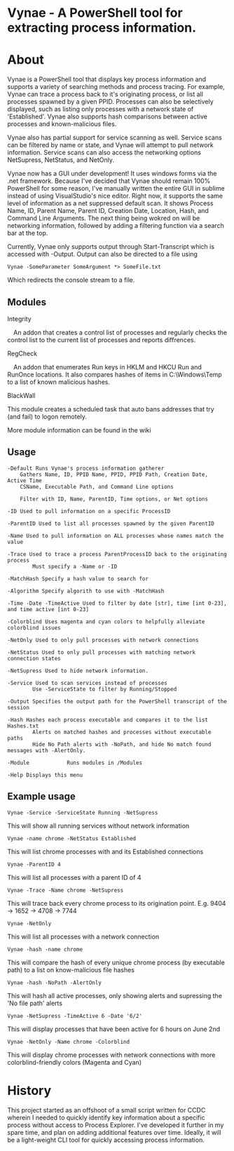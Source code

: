 # Vynae - A PowerShell tool for extracting process information.
# About
Vynae is a PowerShell tool that displays key process information and supports a variety of searching methods and process tracing. For example, Vynae can trace a process back to it's originating process, or list all processes spawned by a given PPID. Processes can also be selectively displayed, such as listing only processes with a network state of 'Established'. Vynae also supports hash comparisons between active processes and known-malicious files. 

Vynae also has partial support for service scanning as well. Service scans can be filtered by name or state, and Vynae will attempt to pull network information. Service scans can also access the networking options NetSupress, NetStatus, and NetOnly.

Vynae now has a GUI under development! It uses windows forms via the .net framework. Because I've decided that Vynae should remain 100% PowerShell for some reason, I've manually written the entire GUI in sublime instead of using VisualStudio's nice editor. Right now, it supports the same level of information as a net suppressed default scan. It shows Process Name, ID, Parent Name, Parent ID, Creation Date, Location, Hash, and Command Line Arguments. The next thing being wokred on will be networking information, followed by adding a filtering function via a search bar at the top. 

Currently, Vynae only supports output through Start-Transcript which is accessed with -Output. Output can also be directed to a file using 

    Vynae -SomeParameter SomeArgument *> SomeFile.txt

Which redirects the console stream to a file.

## Modules
    
   Integrity
   
   &emsp;An addon that creates a control list of processes and regularly checks the control list to the current list of processes and reports diffrences.
   
   RegCheck
   
   &emsp;An addon that enumerates Run keys in HKLM and HKCU Run and RunOnce locations. It also compares hashes of items in C:\Windows\Temp to a list of known malicious hashes.

   BlackWall
    
   This module creates a scheduled task that auto bans addresses that try (and fail) to logon remotely. 
    
More module information can be found in the wiki

## Usage

    -Default Runs Vynae's process information gatherer
        Gathers Name, ID, PPID Name, PPID, PPID Path, Creation Date, Active Time
        CSName, Executable Path, and Command Line options

        Filter with ID, Name, ParentID, Time options, or Net options
        
    -ID Used to pull information on a specific ProcessID

    -ParentID Used to list all processes spawned by the given ParentID

    -Name Used to pull information on ALL processes whose names match the value

    -Trace Used to trace a process ParentProcessID back to the originating process
            Must specify a -Name or -ID
            
    -MatchHash Specify a hash value to search for

    -Algorithm Specify algorith to use with -MatchHash

    -Time -Date -TimeActive Used to filter by date [str], time [int 0-23], and time active [int 0-23]

    -Colorblind Uses magenta and cyan colors to helpfully alleviate colorblind issues

    -NetOnly Used to only pull processes with network connections

    -NetStatus Used to only pull processes with matching network connection states

    -NetSupress Used to hide network information.

    -Service Used to scan services instead of processes
            Use -ServiceState to filter by Running/Stopped

    -Output Specifies the output path for the PowerShell transcript of the session

    -Hash Hashes each process executable and compares it to the list Hashes.txt
            Alerts on matched hashes and processes without executable paths
            Hide No Path alerts with -NoPath, and hide No match found messages with -AlertOnly.
            
    -Module            Runs modules in /Modules

    -Help Displays this menu
    
    
## Example usage

    Vynae -Service -ServiceState Running -NetSupress
    
This will show all running services without network information

    Vynae -name chrome -NetStatus Established
    
This will list chrome processes with and its Established connections

    Vynae -ParentID 4
    
This will list all processes with a parent ID of 4 

    Vynae -Trace -Name chrome -NetSupress
    
This will trace back every chrome process to its origination point. E.g. 9404 -> 1652 -> 4708 -> 7744

    Vynae -NetOnly 
    
This will list all processes with a network connection

    Vynae -hash -name chrome

This will compare the hash of every unique chrome process (by executable path) to a list on know-malicious file hashes

    Vynae -hash -NoPath -AlertOnly

This will hash all active processes, only showing alerts and supressing the 'No file path' alerts

    Vynae -NetSupress -TimeActive 6 -Date '6/2' 
 
 This will display processes that have been active for 6 hours on June 2nd
 
    Vynae -NetOnly -Name chrome -Colorblind
    
This will display chrome processes with network connections with more colorblind-friendly colors (Magenta and Cyan)
    
# History
This project started as an offshoot of a small script written for CCDC wherein I needed to quickly identify key information about a specific process without access to Process Explorer. I've developed it further in my spare time, and plan on adding additional features over time. Ideally, it will be a light-weight CLI tool for quickly accessing process information.


